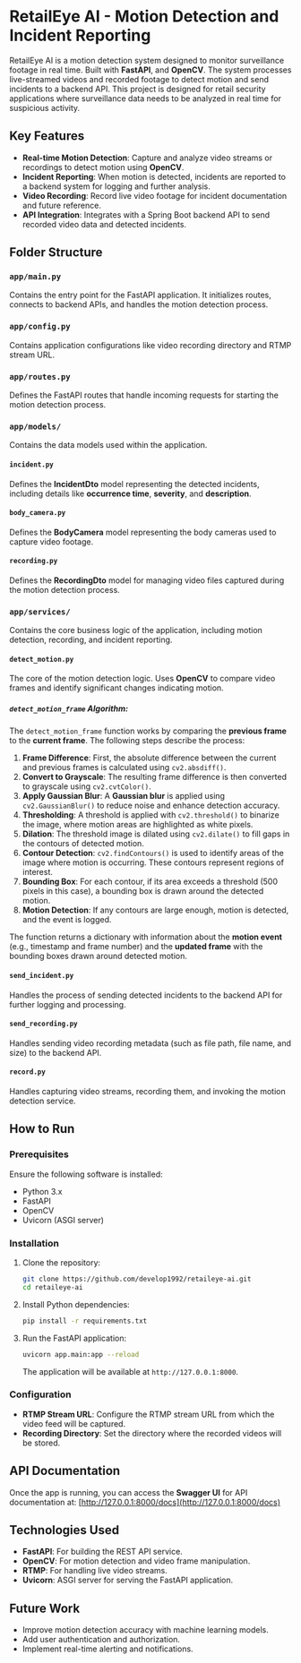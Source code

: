 
# RetailEye AI - Motion Detection and Incident Reporting

RetailEye AI is a motion detection system designed to monitor surveillance footage in real time. Built with **FastAPI**, and **OpenCV**. The system processes live-streamed videos and recorded footage to detect motion and send incidents to a backend API. This project is designed for retail security applications where surveillance data needs to be analyzed in real time for suspicious activity.

## Key Features

- **Real-time Motion Detection**: Capture and analyze video streams or recordings to detect motion using **OpenCV**.
- **Incident Reporting**: When motion is detected, incidents are reported to a backend system for logging and further analysis.
- **Video Recording**: Record live video footage for incident documentation and future reference.
- **API Integration**: Integrates with a Spring Boot backend API to send recorded video data and detected incidents.

## Folder Structure

### `app/main.py`
Contains the entry point for the FastAPI application. It initializes routes, connects to backend APIs, and handles the motion detection process.

### `app/config.py`
Contains application configurations like video recording directory and RTMP stream URL.

### `app/routes.py`
Defines the FastAPI routes that handle incoming requests for starting the motion detection process.

### `app/models/`
Contains the data models used within the application.

#### `incident.py`
Defines the **IncidentDto** model representing the detected incidents, including details like **occurrence time**, **severity**, and **description**.

#### `body_camera.py`
Defines the **BodyCamera** model representing the body cameras used to capture video footage.

#### `recording.py`
Defines the **RecordingDto** model for managing video files captured during the motion detection process.

### `app/services/`
Contains the core business logic of the application, including motion detection, recording, and incident reporting.

#### `detect_motion.py`
The core of the motion detection logic. Uses **OpenCV** to compare video frames and identify significant changes indicating motion.

##### `detect_motion_frame` Algorithm:
The `detect_motion_frame` function works by comparing the **previous frame** to the **current frame**. The following steps describe the process:

1. **Frame Difference**: First, the absolute difference between the current and previous frames is calculated using `cv2.absdiff()`.
2. **Convert to Grayscale**: The resulting frame difference is then converted to grayscale using `cv2.cvtColor()`.
3. **Apply Gaussian Blur**: A **Gaussian blur** is applied using `cv2.GaussianBlur()` to reduce noise and enhance detection accuracy.
4. **Thresholding**: A threshold is applied with `cv2.threshold()` to binarize the image, where motion areas are highlighted as white pixels.
5. **Dilation**: The threshold image is dilated using `cv2.dilate()` to fill gaps in the contours of detected motion.
6. **Contour Detection**: `cv2.findContours()` is used to identify areas of the image where motion is occurring. These contours represent regions of interest.
7. **Bounding Box**: For each contour, if its area exceeds a threshold (500 pixels in this case), a bounding box is drawn around the detected motion.
8. **Motion Detection**: If any contours are large enough, motion is detected, and the event is logged.

The function returns a dictionary with information about the **motion event** (e.g., timestamp and frame number) and the **updated frame** with the bounding boxes drawn around detected motion.

#### `send_incident.py`
Handles the process of sending detected incidents to the backend API for further logging and processing.

#### `send_recording.py`
Handles sending video recording metadata (such as file path, file name, and size) to the backend API.

#### `record.py`
Handles capturing video streams, recording them, and invoking the motion detection service.

## How to Run

### Prerequisites
Ensure the following software is installed:
- Python 3.x
- FastAPI
- OpenCV
- Uvicorn (ASGI server)

### Installation

1. Clone the repository:
   ```bash
   git clone https://github.com/develop1992/retaileye-ai.git
   cd retaileye-ai
   ```

2. Install Python dependencies:
   ```bash
   pip install -r requirements.txt
   ```

3. Run the FastAPI application:
   ```bash
   uvicorn app.main:app --reload
   ```

   The application will be available at `http://127.0.0.1:8000`.

### Configuration

- **RTMP Stream URL**: Configure the RTMP stream URL from which the video feed will be captured.
- **Recording Directory**: Set the directory where the recorded videos will be stored.

## API Documentation

Once the app is running, you can access the **Swagger UI** for API documentation at:
[http://127.0.0.1:8000/docs](http://127.0.0.1:8000/docs)

## Technologies Used
- **FastAPI**: For building the REST API service.
- **OpenCV**: For motion detection and video frame manipulation.
- **RTMP**: For handling live video streams.
- **Uvicorn**: ASGI server for serving the FastAPI application.

## Future Work
- Improve motion detection accuracy with machine learning models.
- Add user authentication and authorization.
- Implement real-time alerting and notifications.